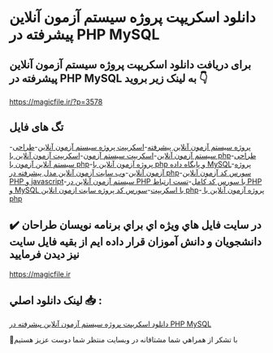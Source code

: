 # دانلود اسکریپت پروژه سیستم آزمون آنلاین پیشرفته در PHP MySQL

## برای دریافت دانلود اسکریپت پروژه سیستم آزمون آنلاین پیشرفته در PHP MySQL به لینک زیر بروید 👇

https://magicfile.ir/?p=3578

## تگ های فایل

-[پروژه سیستم آزمون آنلاین پیشرفته](https://magicfile.ir/product/%d8%a7%d8%b3%da%a9%d8%b1%db%8c%d9%be%d8%aa-%d9%be%d8%b1%d9%88%da%98%d9%87-%d8%b3%db%8c%d8%b3%d8%aa%d9%85-%d8%a2%d8%b2%d9%85%d9%88%d9%86-%d8%a2%d9%86%d9%84%d8%a7%db%8c%d9%86-%d9%be%db%8c%d8%b4%d8%b1%d9%81%d8%aa%d9%87-%d8%af%d8%b1-php-mysql/)-[اسکریپت پروژه سیستم آزمون آنلاین](https://magicfile.ir/product/%d8%a7%d8%b3%da%a9%d8%b1%db%8c%d9%be%d8%aa-%d9%be%d8%b1%d9%88%da%98%d9%87-%d8%b3%db%8c%d8%b3%d8%aa%d9%85-%d8%a2%d8%b2%d9%85%d9%88%d9%86-%d8%a2%d9%86%d9%84%d8%a7%db%8c%d9%86-%d9%be%db%8c%d8%b4%d8%b1%d9%81%d8%aa%d9%87-%d8%af%d8%b1-php-mysql/)-[طراحی سیستم آزمون آنلاین](https://magicfile.ir/product/%d8%a7%d8%b3%da%a9%d8%b1%db%8c%d9%be%d8%aa-%d9%be%d8%b1%d9%88%da%98%d9%87-%d8%b3%db%8c%d8%b3%d8%aa%d9%85-%d8%a2%d8%b2%d9%85%d9%88%d9%86-%d8%a2%d9%86%d9%84%d8%a7%db%8c%d9%86-%d9%be%db%8c%d8%b4%d8%b1%d9%81%d8%aa%d9%87-%d8%af%d8%b1-php-mysql/)-[اسکریپت سیستم آزمون](https://magicfile.ir/product/%d8%a7%d8%b3%da%a9%d8%b1%db%8c%d9%be%d8%aa-%d9%be%d8%b1%d9%88%da%98%d9%87-%d8%b3%db%8c%d8%b3%d8%aa%d9%85-%d8%a2%d8%b2%d9%85%d9%88%d9%86-%d8%a2%d9%86%d9%84%d8%a7%db%8c%d9%86-%d9%be%db%8c%d8%b4%d8%b1%d9%81%d8%aa%d9%87-%d8%af%d8%b1-php-mysql/)-[اسکریپت آزمون آنلاین با php](https://magicfile.ir/product/%d8%a7%d8%b3%da%a9%d8%b1%db%8c%d9%be%d8%aa-%d9%be%d8%b1%d9%88%da%98%d9%87-%d8%b3%db%8c%d8%b3%d8%aa%d9%85-%d8%a2%d8%b2%d9%85%d9%88%d9%86-%d8%a2%d9%86%d9%84%d8%a7%db%8c%d9%86-%d9%be%db%8c%d8%b4%d8%b1%d9%81%d8%aa%d9%87-%d8%af%d8%b1-php-mysql/)-[طراحی سیستم آنلاین آزمون با php](https://magicfile.ir/product/%d8%a7%d8%b3%da%a9%d8%b1%db%8c%d9%be%d8%aa-%d9%be%d8%b1%d9%88%da%98%d9%87-%d8%b3%db%8c%d8%b3%d8%aa%d9%85-%d8%a2%d8%b2%d9%85%d9%88%d9%86-%d8%a2%d9%86%d9%84%d8%a7%db%8c%d9%86-%d9%be%db%8c%d8%b4%d8%b1%d9%81%d8%aa%d9%87-%d8%af%d8%b1-php-mysql/)-[پروژه آزمون آنلاین با php و پایگاه داده MySQL](https://magicfile.ir/product/%d8%a7%d8%b3%da%a9%d8%b1%db%8c%d9%be%d8%aa-%d9%be%d8%b1%d9%88%da%98%d9%87-%d8%b3%db%8c%d8%b3%d8%aa%d9%85-%d8%a2%d8%b2%d9%85%d9%88%d9%86-%d8%a2%d9%86%d9%84%d8%a7%db%8c%d9%86-%d9%be%db%8c%d8%b4%d8%b1%d9%81%d8%aa%d9%87-%d8%af%d8%b1-php-mysql/)-[پروژه آزمون آنلاین](https://magicfile.ir/product/%d8%a7%d8%b3%da%a9%d8%b1%db%8c%d9%be%d8%aa-%d9%be%d8%b1%d9%88%da%98%d9%87-%d8%b3%db%8c%d8%b3%d8%aa%d9%85-%d8%a2%d8%b2%d9%85%d9%88%d9%86-%d8%a2%d9%86%d9%84%d8%a7%db%8c%d9%86-%d9%be%db%8c%d8%b4%d8%b1%d9%81%d8%aa%d9%87-%d8%af%d8%b1-php-mysql/)-[وب سایت آزمون آنلاین مدل پیشرفته در php](https://magicfile.ir/product/%d8%a7%d8%b3%da%a9%d8%b1%db%8c%d9%be%d8%aa-%d9%be%d8%b1%d9%88%da%98%d9%87-%d8%b3%db%8c%d8%b3%d8%aa%d9%85-%d8%a2%d8%b2%d9%85%d9%88%d9%86-%d8%a2%d9%86%d9%84%d8%a7%db%8c%d9%86-%d9%be%db%8c%d8%b4%d8%b1%d9%81%d8%aa%d9%87-%d8%af%d8%b1-php-mysql/)-[سورس کد آزمون آنلاین PHP و javascript](https://magicfile.ir/product/%d8%a7%d8%b3%da%a9%d8%b1%db%8c%d9%be%d8%aa-%d9%be%d8%b1%d9%88%da%98%d9%87-%d8%b3%db%8c%d8%b3%d8%aa%d9%85-%d8%a2%d8%b2%d9%85%d9%88%d9%86-%d8%a2%d9%86%d9%84%d8%a7%db%8c%d9%86-%d9%be%db%8c%d8%b4%d8%b1%d9%81%d8%aa%d9%87-%d8%af%d8%b1-php-mysql/)-[سیستم آزمون آنلاین در PHP با سورس کد کامل](https://magicfile.ir/product/%d8%a7%d8%b3%da%a9%d8%b1%db%8c%d9%be%d8%aa-%d9%be%d8%b1%d9%88%da%98%d9%87-%d8%b3%db%8c%d8%b3%d8%aa%d9%85-%d8%a2%d8%b2%d9%85%d9%88%d9%86-%d8%a2%d9%86%d9%84%d8%a7%db%8c%d9%86-%d9%be%db%8c%d8%b4%d8%b1%d9%81%d8%aa%d9%87-%d8%af%d8%b1-php-mysql/)-[تست ارتباط PHP و MySQL با اسکریپت](https://magicfile.ir/product/%d8%a7%d8%b3%da%a9%d8%b1%db%8c%d9%be%d8%aa-%d9%be%d8%b1%d9%88%da%98%d9%87-%d8%b3%db%8c%d8%b3%d8%aa%d9%85-%d8%a2%d8%b2%d9%85%d9%88%d9%86-%d8%a2%d9%86%d9%84%d8%a7%db%8c%d9%86-%d9%be%db%8c%d8%b4%d8%b1%d9%81%d8%aa%d9%87-%d8%af%d8%b1-php-mysql/)-[سورس کد پروژه سایت ازمون انلاین php](https://magicfile.ir/product/%d8%a7%d8%b3%da%a9%d8%b1%db%8c%d9%be%d8%aa-%d9%be%d8%b1%d9%88%da%98%d9%87-%d8%b3%db%8c%d8%b3%d8%aa%d9%85-%d8%a2%d8%b2%d9%85%d9%88%d9%86-%d8%a2%d9%86%d9%84%d8%a7%db%8c%d9%86-%d9%be%db%8c%d8%b4%d8%b1%d9%81%d8%aa%d9%87-%d8%af%d8%b1-php-mysql/)-[ پروژه آزمون آنلاین با php](https://magicfile.ir/product/%d8%a7%d8%b3%da%a9%d8%b1%db%8c%d9%be%d8%aa-%d9%be%d8%b1%d9%88%da%98%d9%87-%d8%b3%db%8c%d8%b3%d8%aa%d9%85-%d8%a2%d8%b2%d9%85%d9%88%d9%86-%d8%a2%d9%86%d9%84%d8%a7%db%8c%d9%86-%d9%be%db%8c%d8%b4%d8%b1%d9%81%d8%aa%d9%87-%d8%af%d8%b1-php-mysql/)

## ✔️ در سايت فايل هاي ويژه اي براي برنامه نويسان طراحان دانشجويان و دانش آموزان قرار داده ايم از بقيه فايل سايت نيز ديدن فرماييد

https://magicfile.ir


## لينک دانلود اصلي 📥 :

[دانلود اسکریپت پروژه سیستم آزمون آنلاین پیشرفته در PHP MySQL](https://magicfile.ir/product/%d8%a7%d8%b3%da%a9%d8%b1%db%8c%d9%be%d8%aa-%d9%be%d8%b1%d9%88%da%98%d9%87-%d8%b3%db%8c%d8%b3%d8%aa%d9%85-%d8%a2%d8%b2%d9%85%d9%88%d9%86-%d8%a2%d9%86%d9%84%d8%a7%db%8c%d9%86-%d9%be%db%8c%d8%b4%d8%b1%d9%81%d8%aa%d9%87-%d8%af%d8%b1-php-mysql/) 


🙏با تشکر از همراهي شما مشتاقانه در وبسایت منتظر شما دوست عزیز هستیم

